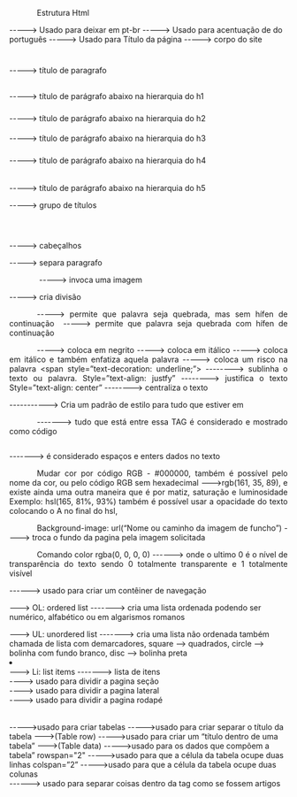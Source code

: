 Estrutura Html

<!DOCTYPE html>
<html lang="pt-br">             	      ----->   Usado para deixar em pt-br
<head>
	<meta charset="utf-8">      ----->   Usado para acentuação de do português
	<title></title>   		      ----->   Usado para Título da página
</head>
<body>				      -----> corpo do site
</body>

<h1></h1>		-----> título de paragrafo
<h2></h2>		-----> título de parágrafo abaixo na hierarquia do h1
<h3></h3>		-----> título de parágrafo abaixo na hierarquia do h2
<h4></h4>		-----> título de parágrafo abaixo na hierarquia do h3
<h5></h5>		-----> título de parágrafo abaixo na hierarquia do h4
<h6></h6>		-----> título de parágrafo abaixo na hierarquia do h5

<hgroup></hgroup>		-----> grupo de títulos
<header></header>		-----> cabeçalhos
<p></p> 			-----> separa paragrafo

<img src=" ">			-----> invoca uma imagem

<div></div>			-----> cria divisão

<wbr/>		-----> permite que palavra seja quebrada, mas sem hífen de continuação
&shy;		-----> permite que palavra seja quebrada com hífen de continuação

<b></b>	-----> coloca em negrito
<i></i>		-----> coloca em itálico
<em></em>	-----> coloca em itálico e também enfatiza aquela palavra
<del></del>	-----> coloca um risco na palavra
<span style=”text-decoration: underline;”></span>    --------> sublinha o texto ou palavra.
Style=”text-align: justfy”	--------> justifica o texto
Style=”text-align: center”	--------> centraliza o texto


<style>
p{
	text-align: justify;
	text-indent: 50px;
	}
</style>         -----------> Cria um padrão de estilo para tudo que estiver em <p></p>

<code></code>     -------> tudo que está entre essa TAG é considerado e mostrado como código

<pre></pre>        -------> é considerado espaços e enters dados no texto



Mudar cor por código RGB - #000000, também é possível pelo nome da cor, ou pelo código RGB sem hexadecimal   --->rgb(161, 35, 89), e existe ainda uma outra maneira que é por matiz, saturação e luminosidade Exemplo: hsl(165, 81%, 93%) também é possível usar a opacidade do texto colocando o A no final do hsl,

Background-image: url(“Nome ou caminho da imagem de funcho”)     ----> troca o fundo da pagina pela imagem solicitada

Comando color rgba(0, 0, 0, 0) 		------> onde o ultimo 0 é o nível de transparência do texto sendo  0 totalmente transparente e 1 totalmente visível

<nav></nav> 		------> usado para criar um contêiner de navegação
<ol></ol>    ---> OL: ordered list 	-------> cria uma lista ordenada podendo ser numérico, alfabético ou em algarismos romanos
<ul></ul>    ---> UL: unordered list	-------> cria uma lista não ordenada também chamada de lista com demarcadores, square --> quadrados, circle --> bolinha com fundo branco, disc --> bolinha preta
<li></li>    --->   Li: list items	-------> lista de itens

<section></section>		----> usado para dividir a pagina seção
<aside></aside>		----> usado para dividir a pagina lateral
<footer></footer>		----> usado para dividir a pagina rodapé

<table></table> 		----->usado para criar tabelas
<caption></caption>		----->usado para criar separar o título da tabela
<tr></tr> 	--->(Table row) 		----->usado para criar um “título dentro de uma tabela”
<td></td>	--->(Table data)		----->usado para os dados que compõem a tabela”
rowspan="2"			----->usado para que a célula da tabela ocupe duas linhas
colspan=”2”			----->usado para que a célula da tabela ocupe duas colunas

<article></article>	------> usado para separar coisas dentro da tag como se fossem artigos
